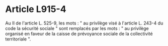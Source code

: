 # Article L915-4

Au II de l'article L. 525-9, les mots : " au privilège visé à l'article L. 243-4 du code la sécurité sociale " sont remplacés par les mots : " au privilège organisé en faveur de la caisse de prévoyance sociale de la collectivité territoriale ".
